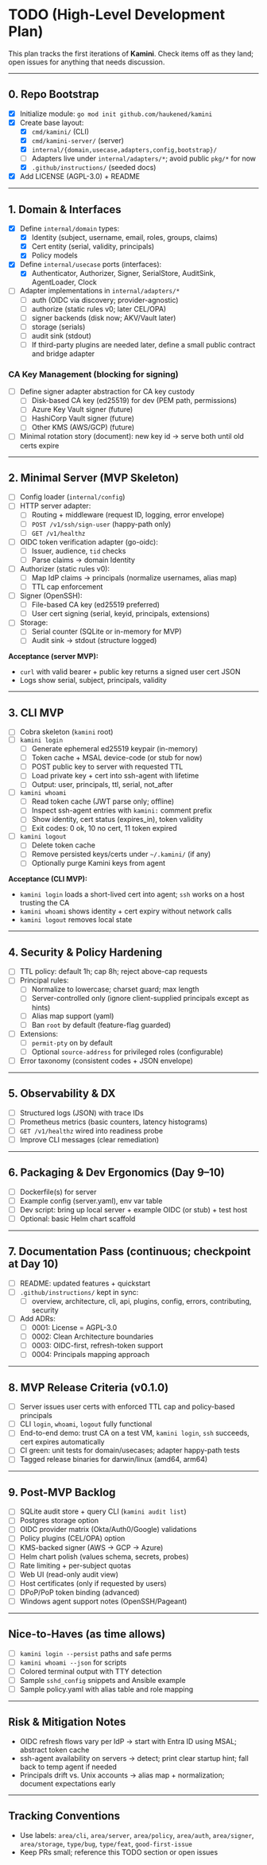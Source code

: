 # TODO (High-Level Development Plan)

This plan tracks the first iterations of **Kamini**. Check items off as they land; open issues for anything that needs discussion.

---

## 0. Repo Bootstrap
- [x] Initialize module: `go mod init github.com/haukened/kamini`
- [x] Create base layout:
  - [x] `cmd/kamini/` (CLI)
  - [x] `cmd/kamini-server/` (server)
  - [X] `internal/{domain,usecase,adapters,config,bootstrap}/`
  - [ ] Adapters live under `internal/adapters/*`; avoid public `pkg/*` for now
  - [x] `.github/instructions/` (seeded docs)
- [x] Add LICENSE (AGPL-3.0) + README

---

## 1. Domain & Interfaces
- [x] Define `internal/domain` types:
  - [x] Identity (subject, username, email, roles, groups, claims)
  - [x] Cert entity (serial, validity, principals)
  - [x] Policy models
- [x] Define `internal/usecase` ports (interfaces):
  - [x] Authenticator, Authorizer, Signer, SerialStore, AuditSink, AgentLoader, Clock
- [ ] Adapter implementations in `internal/adapters/*`
  - [ ] auth (OIDC via discovery; provider-agnostic)
  - [ ] authorize (static rules v0; later CEL/OPA)
  - [ ] signer backends (disk now; AKV/Vault later)
  - [ ] storage (serials)
  - [ ] audit sink (stdout)
  - [ ] If third-party plugins are needed later, define a small public contract and bridge adapter

### CA Key Management (blocking for signing)
- [ ] Define signer adapter abstraction for CA key custody
  - [ ] Disk-based CA key (ed25519) for dev (PEM path, permissions)
  - [ ] Azure Key Vault signer (future)
  - [ ] HashiCorp Vault signer (future)
  - [ ] Other KMS (AWS/GCP) (future)
 - [ ] Minimal rotation story (document): new key id → serve both until old certs expire

---

## 2. Minimal Server (MVP Skeleton)
- [ ] Config loader (`internal/config`)
- [ ] HTTP server adapter:
  - [ ] Routing + middleware (request ID, logging, error envelope)
  - [ ] `POST /v1/ssh/sign-user` (happy-path only)
  - [ ] `GET /v1/healthz`
- [ ] OIDC token verification adapter (go-oidc):
  - [ ] Issuer, audience, `tid` checks
  - [ ] Parse claims → domain Identity
- [ ] Authorizer (static rules v0):
  - [ ] Map IdP claims → principals (normalize usernames, alias map)
  - [ ] TTL cap enforcement
- [ ] Signer (OpenSSH):
  - [ ] File-based CA key (ed25519 preferred)
  - [ ] User cert signing (serial, keyid, principals, extensions)
- [ ] Storage:
  - [ ] Serial counter (SQLite or in-memory for MVP)
  - [ ] Audit sink → stdout (structure logged)

**Acceptance (server MVP):**
- `curl` with valid bearer + public key returns a signed user cert JSON
- Logs show serial, subject, principals, validity

---

## 3. CLI MVP
- [ ] Cobra skeleton (`kamini` root)
- [ ] `kamini login`
  - [ ] Generate ephemeral ed25519 keypair (in-memory)
  - [ ] Token cache + MSAL device-code (or stub for now)
  - [ ] POST public key to server with requested TTL
  - [ ] Load private key + cert into ssh-agent with lifetime
  - [ ] Output: user, principals, ttl, serial, not_after
- [ ] `kamini whoami`
  - [ ] Read token cache (JWT parse only; offline)
  - [ ] Inspect ssh-agent entries with `kamini:` comment prefix
  - [ ] Show identity, cert status (expires_in), token validity
  - [ ] Exit codes: 0 ok, 10 no cert, 11 token expired
- [ ] `kamini logout`
  - [ ] Delete token cache
  - [ ] Remove persisted keys/certs under `~/.kamini/` (if any)
  - [ ] Optionally purge Kamini keys from agent

**Acceptance (CLI MVP):**
- `kamini login` loads a short-lived cert into agent; `ssh` works on a host trusting the CA
- `kamini whoami` shows identity + cert expiry without network calls
- `kamini logout` removes local state

---

## 4. Security & Policy Hardening
- [ ] TTL policy: default 1h; cap 8h; reject above-cap requests
- [ ] Principal rules:
  - [ ] Normalize to lowercase; charset guard; max length
  - [ ] Server-controlled only (ignore client-supplied principals except as hints)
  - [ ] Alias map support (yaml)
  - [ ] Ban `root` by default (feature-flag guarded)
- [ ] Extensions:
  - [ ] `permit-pty` on by default
  - [ ] Optional `source-address` for privileged roles (configurable)
- [ ] Error taxonomy (consistent codes + JSON envelope)

---

## 5. Observability & DX
- [ ] Structured logs (JSON) with trace IDs
- [ ] Prometheus metrics (basic counters, latency histograms)
- [ ] `GET /v1/healthz` wired into readiness probe
- [ ] Improve CLI messages (clear remediation)

---

## 6. Packaging & Dev Ergonomics (Day 9–10)
- [ ] Dockerfile(s) for server
- [ ] Example config (server.yaml), env var table
- [ ] Dev script: bring up local server + example OIDC (or stub) + test host
- [ ] Optional: basic Helm chart scaffold

---

## 7. Documentation Pass (continuous; checkpoint at Day 10)
- [ ] README: updated features + quickstart
- [ ] `.github/instructions/` kept in sync:
  - [ ] overview, architecture, cli, api, plugins, config, errors, contributing, security
- [ ] Add ADRs:
  - [ ] 0001: License = AGPL-3.0
  - [ ] 0002: Clean Architecture boundaries
  - [ ] 0003: OIDC-first, refresh-token support
  - [ ] 0004: Principals mapping approach

---

## 8. MVP Release Criteria (v0.1.0)
- [ ] Server issues user certs with enforced TTL cap and policy-based principals
- [ ] CLI `login`, `whoami`, `logout` fully functional
- [ ] End-to-end demo: trust CA on a test VM, `kamini login`, `ssh` succeeds, cert expires automatically
- [ ] CI green: unit tests for domain/usecases; adapter happy-path tests
- [ ] Tagged release binaries for darwin/linux (amd64, arm64)

---

## 9. Post-MVP Backlog
- [ ] SQLite audit store + query CLI (`kamini audit list`)
- [ ] Postgres storage option
- [ ] OIDC provider matrix (Okta/Auth0/Google) validations
- [ ] Policy plugins (CEL/OPA) option
- [ ] KMS-backed signer (AWS → GCP → Azure)
- [ ] Helm chart polish (values schema, secrets, probes)
- [ ] Rate limiting + per-subject quotas
- [ ] Web UI (read-only audit view)
- [ ] Host certificates (only if requested by users)
- [ ] DPoP/PoP token binding (advanced)
- [ ] Windows agent support notes (OpenSSH/Pageant)

---

## Nice-to-Haves (as time allows)
- [ ] `kamini login --persist` paths and safe perms
- [ ] `kamini whoami --json` for scripts
- [ ] Colored terminal output with TTY detection
- [ ] Sample `sshd_config` snippets and Ansible example
- [ ] Sample policy.yaml with alias table and role mapping

---

## Risk & Mitigation Notes
- OIDC refresh flows vary per IdP → start with Entra ID using MSAL; abstract token cache
- ssh-agent availability on servers → detect; print clear startup hint; fall back to temp agent if needed
- Principals drift vs. Unix accounts → alias map + normalization; document expectations early

---

## Tracking Conventions
- Use labels: `area/cli`, `area/server`, `area/policy`, `area/auth`, `area/signer`, `area/storage`, `type/bug`, `type/feat`, `good-first-issue`
- Keep PRs small; reference this TODO section or open issues